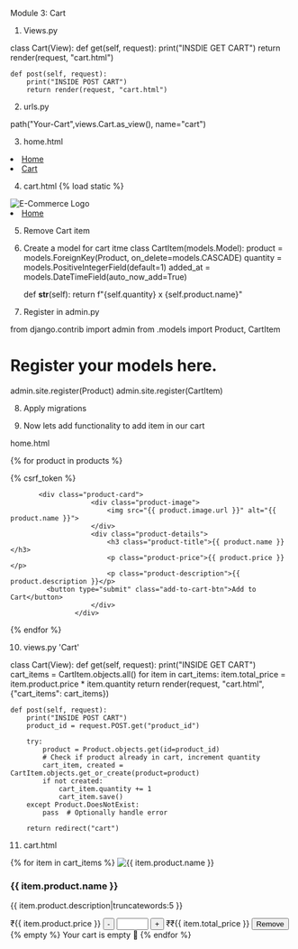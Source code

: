 Module 3: Cart

1. Views.py

class Cart(View):
    def get(self, request):
        print("INSDIE GET CART")
        return render(request, "cart.html")
    
    def post(self, request):
        print("INSIDE POST CART")
        return render(request, "cart.html")

2. urls.py

path("Your-Cart",views.Cart.as_view(), name="cart")

3. home.html
<li><a href="{% url 'home' %}" class="active">Home</a></li>
<li><a href="{% url 'cart' %}">Cart</a></li>

4. cart.html
{% load static %}

<link rel="stylesheet" href="{% static 'cart.css' %}">

<img src="{% static 'aperture.svg' %}" alt="E-Commerce Logo">

<li><a href="{% url 'home' %}">Home</a></li>

5. Remove Cart item


6. Create a model for cart itme
class CartItem(models.Model):
    product = models.ForeignKey(Product, on_delete=models.CASCADE)
    quantity = models.PositiveIntegerField(default=1)
    added_at = models.DateTimeField(auto_now_add=True)

    def __str__(self):
        return f"{self.quantity} x {self.product.name}"

7. Register in admin.py

from django.contrib import admin
from .models import Product, CartItem 

# Register your models here.
admin.site.register(Product)
admin.site.register(CartItem)

8. Apply migrations

9. Now lets add functionality to add item in our cart

home.html
                
{% for product in products %}
 <form method="POST" action="{% url 'cart' %}">
    {% csrf_token %}
         <input type="hidden" name="product_id" value="{{ product.id }}">
                     
           <div class="product-card">
                        <div class="product-image">
                            <img src="{{ product.image.url }}" alt="{{ product.name }}">
                        </div>
                        <div class="product-details">
                            <h3 class="product-title">{{ product.name }}</h3>
                            <p class="product-price">{{ product.price }}</p>
                            <p class="product-description">{{ product.description }}</p>
             <button type="submit" class="add-to-cart-btn">Add to Cart</button>
                        </div>
                    </div>
</form>
{% endfor %}

10. views.py 'Cart'

class Cart(View):
    def get(self, request):
        print("INSIDE GET CART")
        cart_items = CartItem.objects.all()
        for item in cart_items:
            item.total_price = item.product.price * item.quantity
        return render(request, "cart.html", {"cart_items": cart_items})
    
    def post(self, request):
        print("INSIDE POST CART")
        product_id = request.POST.get("product_id")

        try:
            product = Product.objects.get(id=product_id)
            # Check if product already in cart, increment quantity
            cart_item, created = CartItem.objects.get_or_create(product=product)
            if not created:
                cart_item.quantity += 1
                cart_item.save()
        except Product.DoesNotExist:
            pass  # Optionally handle error

        return redirect("cart")

11. cart.html
<!-- Cart Item 1 -->
 {% for item in cart_items %}
                        <tr class="cart-item">
                            <td class="product-info">
                                <img src="{{ item.product.image.url }}" alt="{{ item.product.name }}">
                                <div>
                                    <h3>{{ item.product.name }}</h3>
                                    <p>{{ item.product.description|truncatewords:5 }}</p>
                                </div>
                            </td>
                            <td class="price">₹{{ item.product.price }}</td>
                            <td class="quantity">
                                <button class="quantity-btn decrease">-</button>
                                <input type="number" value="{{ item.quantity }}" min="1" max="10">
                                <button class="quantity-btn increase">+</button>
                            </td>
                            <td class="total">₹₹{{ item.total_price }}</td>
                            <td class="actions">
                                <button class="remove-btn">Remove</button>
                            </td>
                        </tr>
                        {% empty %}
                        <tr>
                            <td colspan="5" style="text-align: center;">Your cart is empty 🛒</td>
                        </tr>
                        {% endfor %}


